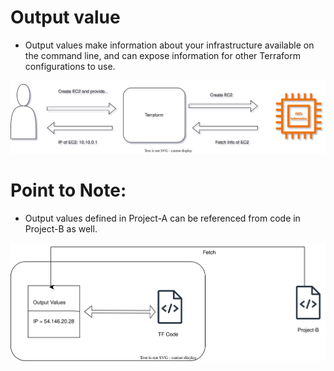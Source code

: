 # Output value

- Output values make information about your infrastructure available on the command line, and can expose information for other Terraform configurations to use.

![Flowchart](./output.drawio.svg)

# Point to Note:

- Output values defined in Project-A can be referenced from code in Project-B as well.

![Flowchart](./output1.drawio.svg)
